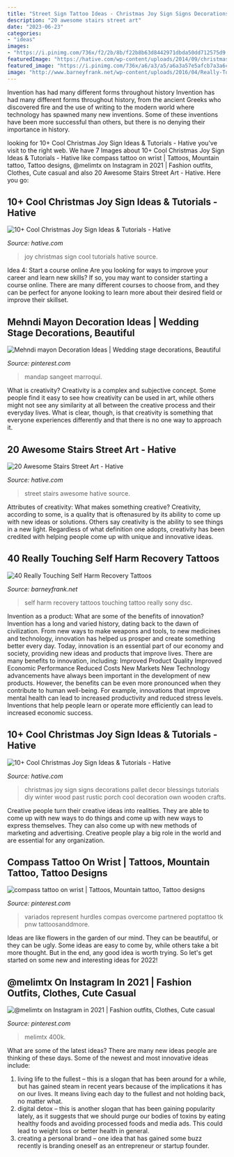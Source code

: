 ```yaml
---
title: "Street Sign Tattoo Ideas - Christmas Joy Sign Signs Decorations Pallet Decor Blessings Tutorials Diy Winter Wood Past Rustic Porch Cool Decoration Own Wooden Crafts"
description: "20 awesome stairs street art"
date: "2023-06-23"
categories:
- "ideas"
images:
- "https://i.pinimg.com/736x/f2/2b/8b/f22b8b63d8442971dbda50dd712575d9.jpg"
featuredImage: "https://hative.com/wp-content/uploads/2014/09/christmas-joy-sign/15-christmas-joy-sign-ideas-and-tutorials.jpg"
featured_image: "https://i.pinimg.com/736x/a6/a3/a5/a6a3a57e5afcb7a3a6cca31107e5f59f.jpg"
image: "http://www.barneyfrank.net/wp-content/uploads/2016/04/Really-Touching-Self-harm-recovery-tattoo-ideas-72.jpg"
---
```



Invention has had many different forms throughout history
Invention has had many different forms throughout history, from the ancient Greeks who discovered fire and the use of writing to the modern world where technology has spawned many new inventions. Some of these inventions have been more successful than others, but there is no denying their importance in history.

	

		
looking for 10+ Cool Christmas Joy Sign Ideas &amp; Tutorials - Hative you've visit to the right web. We have 7 Images about 10+ Cool Christmas Joy Sign Ideas &amp; Tutorials - Hative like compass tattoo on wrist | Tattoos, Mountain tattoo, Tattoo designs, @melimtx on Instagram in 2021 | Fashion outfits, Clothes, Cute casual and also 20 Awesome Stairs Street Art - Hative. Here you go:
		
    
## 10+ Cool Christmas Joy Sign Ideas &amp; Tutorials - Hative

<img loading=lazy src="https://hative.com/wp-content/uploads/2014/09/christmas-joy-sign/15-christmas-joy-sign-ideas-and-tutorials.jpg" onerror="this.onerror=null;this.src='https://tse3.mm.bing.net/th?id=OIP.5R3RlTmWt_zeTxtFwjXrHAHaLH&amp;pid=15.1';" alt="10+ Cool Christmas Joy Sign Ideas &amp; Tutorials - Hative">

_Source: hative.com_

>joy christmas sign cool tutorials hative source. 

	

Idea 4: Start a course online
Are you looking for ways to improve your career and learn new skills? If so, you may want to consider starting a course online. There are many different courses to choose from, and they can be perfect for anyone looking to learn more about their desired field or improve their skillset.

    
## Mehndi Mayon Decoration Ideas | Wedding Stage Decorations, Beautiful

<img loading=lazy src="https://i.pinimg.com/736x/f2/2b/8b/f22b8b63d8442971dbda50dd712575d9.jpg" onerror="this.onerror=null;this.src='https://tse3.mm.bing.net/th?id=OIP.bPwLr_CSu6gk-PQDjls3OwAAAA&amp;pid=15.1';" alt="Mehndi mayon Decoration Ideas | Wedding stage decorations, Beautiful">

_Source: pinterest.com_

>mandap sangeet marroquí. 

	

What is creativity?
Creativity is a complex and subjective concept. Some people find it easy to see how creativity can be used in art, while others might not see any similarity at all between the creative process and their everyday lives. What is clear, though, is that creativity is something that everyone experiences differently and that there is no one way to approach it.

    
## 20 Awesome Stairs Street Art - Hative

<img loading=lazy src="https://hative.com/wp-content/uploads/2014/11/stairs-street-art/12-stairs-street-art.jpg" onerror="this.onerror=null;this.src='https://tse3.mm.bing.net/th?id=OIP.s5M8Wl3yz9y0X5_VfrYzRQHaJ4&amp;pid=15.1';" alt="20 Awesome Stairs Street Art - Hative">

_Source: hative.com_

>street stairs awesome hative source. 

	

Attributes of creativity: What makes something creative?
Creativity, according to some, is a quality that is oftenasured by its ability to come up with new ideas or solutions. Others say creativity is the ability to see things in a new light. Regardless of what definition one adopts, creativity has been credited with helping people come up with unique and innovative ideas.

    
## 40 Really Touching Self Harm Recovery Tattoos

<img loading=lazy src="http://www.barneyfrank.net/wp-content/uploads/2016/04/Really-Touching-Self-harm-recovery-tattoo-ideas-72.jpg" onerror="this.onerror=null;this.src='https://tse3.mm.bing.net/th?id=OIP.RLt170CjHVmpownLTddO1QHaLH&amp;pid=15.1';" alt="40 Really Touching Self Harm Recovery Tattoos">

_Source: barneyfrank.net_

>self harm recovery tattoos touching tattoo really sony dsc. 

	

Invention as a product: What are some of the benefits of innovation?
Invention has a long and varied history, dating back to the dawn of civilization. From new ways to make weapons and tools, to new medicines and technology, innovation has helped us prosper and create something better every day. Today, innovation is an essential part of our economy and society, providing new ideas and products that improve lives. There are many benefits to innovation, including: 
Improved Product Quality 
Improved Economic Performance 
Reduced Costs 
New Markets 
New Technology advancements have always been important in the development of new products. However, the benefits can be even more pronounced when they contribute to human well-being. For example, innovations that improve mental health can lead to increased productivity and reduced stress levels. Inventions that help people learn or operate more efficiently can lead to increased economic success.

    
## 10+ Cool Christmas Joy Sign Ideas &amp; Tutorials - Hative

<img loading=lazy src="https://hative.com/wp-content/uploads/2014/09/christmas-joy-sign/10-christmas-joy-sign-ideas-and-tutorials.jpg" onerror="this.onerror=null;this.src='https://tse4.mm.bing.net/th?id=OIP.l2F_ERFExURqzRMtj-SSXQHaJ4&amp;pid=15.1';" alt="10+ Cool Christmas Joy Sign Ideas &amp; Tutorials - Hative">

_Source: hative.com_

>christmas joy sign signs decorations pallet decor blessings tutorials diy winter wood past rustic porch cool decoration own wooden crafts. 

	

Creative people turn their creative ideas into realities. They are able to come up with new ways to do things and come up with new ways to express themselves. They can also come up with new methods of marketing and advertising. Creative people play a big role in the world and are essential for any organization.

    
## Compass Tattoo On Wrist | Tattoos, Mountain Tattoo, Tattoo Designs

<img loading=lazy src="https://i.pinimg.com/736x/c4/34/5d/c4345d37c6930e858829e8423b59714f--compass-tattoo-arm-tattoo.jpg" onerror="this.onerror=null;this.src='https://tse2.mm.bing.net/th?id=OIP.hAw1ii0CC1GaN2_koz7Y7QHaNL&amp;pid=15.1';" alt="compass tattoo on wrist | Tattoos, Mountain tattoo, Tattoo designs">

_Source: pinterest.com_

>variados represent hurdles compas overcome partnered poptattoo tk pnw tattoosanddmore. 

	

Ideas are like flowers in the garden of our mind. They can be beautiful, or they can be ugly. Some ideas are easy to come by, while others take a bit more thought. But in the end, any good idea is worth trying. So let's get started on some new and interesting ideas for 2022!

    
## @melimtx On Instagram In 2021 | Fashion Outfits, Clothes, Cute Casual

<img loading=lazy src="https://i.pinimg.com/736x/a6/a3/a5/a6a3a57e5afcb7a3a6cca31107e5f59f.jpg" onerror="this.onerror=null;this.src='https://tse1.mm.bing.net/th?id=OIP.Z41YYjYPdMTg_GbFhgnqrgHaLi&amp;pid=15.1';" alt="@melimtx on Instagram in 2021 | Fashion outfits, Clothes, Cute casual">

_Source: pinterest.com_

>melimtx 400k. 

	

What are some of the latest ideas?
There are many new ideas people are thinking of these days. Some of the newest and most innovative ideas include: 
1. living life to the fullest – this is a slogan that has been around for a while, but has gained steam in recent years because of the implications it has on our lives. It means living each day to the fullest and not holding back, no matter what. 
2. digital detox – this is another slogan that has been gaining popularity lately, as it suggests that we should purge our bodies of toxins by eating healthy foods and avoiding processed foods and media ads. This could lead to weight loss or better health in general. 
3. creating a personal brand – one idea that has gained some buzz recently is branding oneself as an entrepreneur or startup founder.

